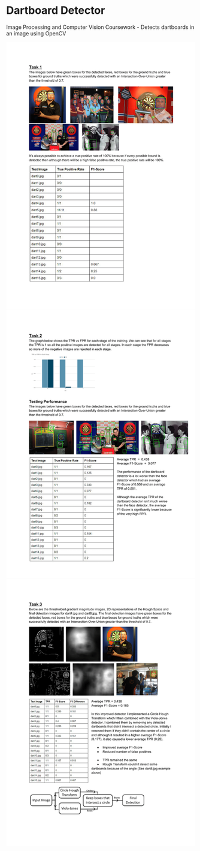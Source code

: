 # Dartboard Detector
Image Processing and Computer Vision Coursework - Detects dartboards in an image using OpenCV

![Report Page 1](https://github.com/Pope10830/DartboardDetector/blob/main/docs/page1.png?raw=true)
![Report Page 2](https://github.com/Pope10830/DartboardDetector/blob/main/docs/page2.png?raw=true)
![Report Page 3](https://github.com/Pope10830/DartboardDetector/blob/main/docs/page3.png?raw=true)
